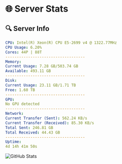 # 🌐 Server Stats
## 🔍 Server Info
```yaml
CPU: Intel(R) Xeon(R) CPU E5-2699 v4 @ 1322.77MHz
CPU Usage: 6.20%
Cores: 44P | 88T
-----------------------------------
Memory:
Current Usage: 7.28 GB/503.74 GB
Available: 493.11 GB
-----------------------------------
Disk:
Current Usage: 23.11 GB/1.71 TB
Free: 1.60 TB
-----------------------------------
GPU:
No GPU detected
-----------------------------------
Network:
Current Transfer (Sent): 562.24 KB/s
Current Transfer (Received): 85.30 KB/s
Total Sent: 246.81 GB
Total Received: 44.43 GB
-----------------------------------
Uptime:
4d 14h 41m 50s
```
![GitHub Stats](https://img.shields.io/badge/Updated-2025-04-24_07:50:38-blue)